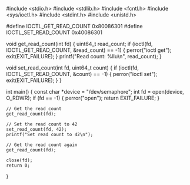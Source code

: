 #include <stdio.h>
#include <stdlib.h>
#include <fcntl.h>
#include <sys/ioctl.h>
#include <stdint.h>
#include <unistd.h>

#define IOCTL_GET_READ_COUNT 0x80086301
#define IOCTL_SET_READ_COUNT 0x40086301

void get_read_count(int fd) {
    uint64_t read_count;
    if (ioctl(fd, IOCTL_GET_READ_COUNT, &read_count) == -1) {
        perror("ioctl get");
        exit(EXIT_FAILURE);
    }
    printf("Read count: %llu\n", read_count);
}

void set_read_count(int fd, uint64_t count) {
    if (ioctl(fd, IOCTL_SET_READ_COUNT, &count) == -1) {
        perror("ioctl set");
        exit(EXIT_FAILURE);
    }
}

int main() {
    const char *device = "/dev/semaphore";
    int fd = open(device, O_RDWR);
    if (fd == -1) {
        perror("open");
        return EXIT_FAILURE;
    }

    // Get the read count
    get_read_count(fd);

    // Set the read count to 42
    set_read_count(fd, 42);
    printf("Set read count to 42\n");

    // Get the read count again
    get_read_count(fd);

    close(fd);
    return 0;
}
